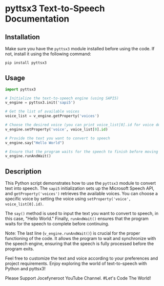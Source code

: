 # pyttsx3 Text-to-Speech Documentation

## Installation
Make sure you have the `pyttsx3` module installed before using the code. If not, install it using the following command:

```bash
pip install pyttsx3
```

## Usage
```python
import pyttsx3 

# Initialize the text-to-speech engine (using SAPI5)
v_engine = pyttsx3.init('sapi5')

# Get the list of available voices
voice_list = v_engine.getProperty('voices')

# Choose the desired voice (you can print voice_list[0].id for voice details)
v_engine.setProperty('voice', voice_list[0].id)

# Provide the text you want to convert to speech
v_engine.say("Hello World")

# Ensure that the program waits for the speech to finish before moving on
v_engine.runAndWait()
```

## Description

This Python script demonstrates how to use the `pyttsx3` module to convert text into speech. The `sapi5` initialization sets up the Microsoft Speech API, and `getProperty('voices')` retrieves the available voices. You can choose a specific voice by setting the voice using `setProperty('voice', voice_list[0].id)`.

The `say()` method is used to input the text you want to convert to speech, in this case, "Hello World." Finally, `runAndWait()` ensures that the program waits for the speech to complete before continuing.

Note: The last line (`v_engine.runAndWait()`) is crucial for the proper functioning of the code. It allows the program to wait and synchronize with the speech engine, ensuring that the speech is fully processed before the program exits.

Feel free to customize the text and voice according to your preferences and project requirements. Enjoy exploring the world of text-to-speech with Python and pyttsx3!

Please Support Jocefyneroot YouTube Channel. #Let's Code The World!